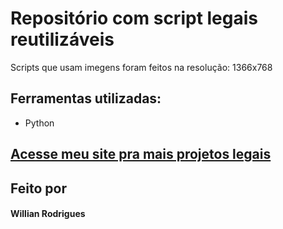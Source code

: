 # Repositório com script legais reutilizáveis
Scripts que usam imegens foram feitos na resolução: 1366x768

## Ferramentas utilizadas:
* Python

## [Acesse meu site pra mais projetos legais](https://wilrocha97.github.io/portfolio/)

## Feito por
#### Willian Rodrigues
